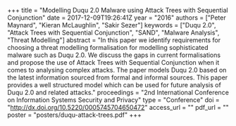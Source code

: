 +++
title = "Modelling Duqu 2.0 Malware using Attack Trees with Sequential Conjunction"
date = 2017-12-09T19:26:41Z
year = "2016"
authors = ["Peter Maynard", "Kieran McLaughlin", "Sakir Sezer"]
keywords = ["Duqu 2.0", "Attack Trees with Sequential Conjunction", "SAND", "Malware Analysis", "Threat Modelling"]
abstract = "In this paper we identify requirements for choosing a threat modelling formalisation for modelling sophisticated malware such as Duqu 2.0. We discuss the gaps in current formalisations and propose the use of Attack Trees with Sequential Conjunction when it comes to analysing complex attacks. The paper models Duqu 2.0 based on the latest information sourced from formal and informal sources. This paper provides a well structured model which can be used for future analysis of Duqu 2.0 and related attacks."
proceedings = "2nd International Conference on Information Systems Security and Privacy"
type = "Conference"
doi = "http://dx.doi.org/10.5220/0005745704650472"
access_url = ""
pdf_url = ""
poster = "posters/duqu-attack-trees.pdf"
+++
